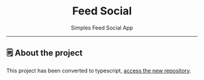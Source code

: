 <h1 align="center">Feed Social</h1>
<p align="center">Simples Feed Social App</p>

---

## 🗒 About the project <a name="-about-the-project" style="text-decoration:none"></a>

This project has been converted to typescript, [access the new repository](https://www.linkedin.com/in/arthurgmachado/).
